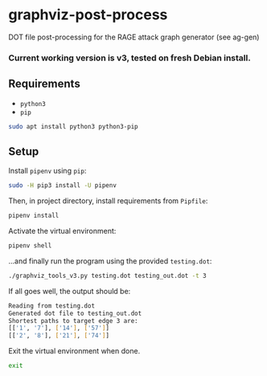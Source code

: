 # graphviz-post-process
DOT file post-processing for the RAGE attack graph generator (see ag-gen)  

### Current working version is v3, tested on fresh Debian install.

## Requirements
- `python3`
- `pip`

```sh
sudo apt install python3 python3-pip
```
## Setup
Install `pipenv` using `pip`:
```sh
sudo -H pip3 install -U pipenv
```
Then, in project directory, install requirements from `Pipfile`:
```sh
pipenv install
```
Activate the virtual environment:
```sh
pipenv shell
```
...and finally run the program using the provided `testing.dot`:
```sh
./graphviz_tools_v3.py testing.dot testing_out.dot -t 3
```
If all goes well, the output should be:
```sh
Reading from testing.dot
Generated dot file to testing_out.dot
Shortest paths to target edge 3 are:
[['1', '7'], ['14'], ['57']]
[['2', '8'], ['21'], ['74']]
```
Exit the virtual environment when done.
```sh
exit
```
